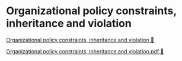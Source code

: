 # Organizational policy constraints, inheritance and violation

[Organizational policy constraints, inheritance and violation 🔗](https://www.coursera.org/learn/strategies-for-cloud-security-risk-management/supplement/VF0hg/organizational-policy-constraints-inheritance-and-violation)

[Organizational policy constraints, inheritance and violation.pdf 🔗](https://1drv.ms/b/c/526c45566c8c239a/EXqJn6Wz_aJPlExWb_yKX6cBtDmA22T6lv9iFJz_OAtG4Q?e=VpnHrc)
